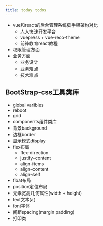 ```yaml
---
title: today todos
---
```

- vue和react的后台管理系统脚手架架构对比
    - 人人快速开发平台
    - vuepress + vue-reco-theme
    - 前锋教育react教程
- 权限管理方面
- 业务方面
    - 业务设计
    - 业务难点
    - 技术难点

## BootStrap-css工具类库
- global varibles
- reboot
- grid
- components组件类库
- 背景background
- 边框border
- 显示模式display
- flex布局
    - flex-direction
    - justify-content
    - align-items
    - align-content
    - align-self
- float布局
- position定位布局
- 元素宽高几何属性(width + height)
- text文本(a)
- font字体
- 间距spacing(margin padding)
- 打印类
